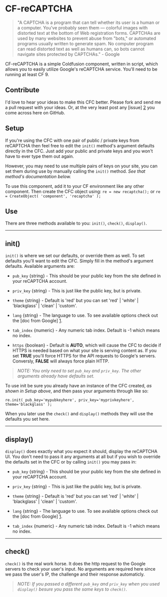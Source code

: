 CF-reCAPTCHA
============

> "A CAPTCHA is a program that can tell whether its user is a human or a computer. You've probably seen them — colorful images with distorted text at the bottom of Web registration forms. CAPTCHAs are used by many websites to prevent abuse from "bots," or automated programs usually written to generate spam. No computer program can read distorted text as well as humans can, so bots cannot navigate sites protected by CAPTCHAs." - Google

CF-reCAPTCHA is a simple Coldfusion component, written in script, which allows you to easily utilize Google's reCAPTCHA service. You'll need to be running at least CF 9.

Contribute
--------

I'd love to hear your ideas to make this CFC better. Please fork and send me a pull request with your ideas. Or, at the very least post any [issue] [2] you come across here on GitHub.


Setup
-------------------

If you're using the CFC with one pair of public / private keys from reCAPTCHA then feel free to edit the ```init()``` method's argument defaults directly in the CFC. Just add your public and private keys and you won't have to ever type them out again.

However, you may need to use multiple pairs of keys on your site, you can set them during use by manually calling the ```init()``` method. *See that method's documentation below.*

To use this component, add it to your CF environment like any other component. Then create the CFC object using:
```re = new recaptcha();``` or ```re = CreateObject( 'component', 'recaptcha' );```

Use
-
There are three methods available to you: ```init()```, ```check()```, ```display()```.

---

init()
----
```init()``` is where we set our defaults, or override them as well. To set defaults you'll want to edit the CFC. Simply fill in the method's argument defaults. Available arguments are:

* ```pub_key```   {string}  - This should be your public key from the site defined in your reCAPTCHA account.

* ```priv_key```  {string}  - This is just like the public key, but is private.

* ```theme```     {string}  - Default is 'red' but you can set 'red' | 'white' | 'blackglass' | 'clean' | 'custom'.

* ```lang```      {string}  - The language to use. To see available options check out the [doc from Google] [1].

* ```tab_index``` {numeric} - Any numeric tab index. Default is -1 which means no index.

* ```https```     {boolean} - Default is **AUTO**, which will cause the CFC to decide if HTTPS is needed based on 
                              what your site is serving content as. If you set **TRUE** you'll force HTTPS for the API
                              requests to Google's servers. Conversly, **FALSE** will always force plain HTTP.


> *NOTE: You only need to set ```pub_key``` and ```priv_key```. The other arguments already have defaults set.*

To use init be sure you already have an instance of the CFC created, *as shown in Setup above*, and then pass your arguments through like so:

```re.init( pub_key='mypubkeyhere', priv_key='myprivkeyhere', theme='blackglass' );```

When you later use the ```check()``` and ```display()``` methods they will use the defaults you set here.

---

display()
----------
```display()``` does exactly what you expect it should, display the reCAPTCHA UI. You don't need to pass it any arguments at all but if you wish to override the defaults set in the CFC or by calling ```init()``` you may pass in:

* ```pub_key```   {string}  - This should be your public key from the site defined in your reCAPTCHA account.

* ```priv_key```  {string}  - This is just like the public key, but is private.

* ```theme```     {string}  - Default is 'red' but you can set 'red' | 'white' | 'blackglass' | 'clean' | 'custom'.

* ```lang```      {string}  - The language to use. To see available options check out the [doc from Google] [1].

* ```tab_index``` {numeric} - Any numeric tab index. Default is -1 which means no index.


---

check()
----------
```check()``` is the real work horse. It does the http request to the Google servers to check your user's input. No arguments are required here since we pass the user's IP, the challenge and their response automaticly. 

> *NOTE:  If you passed a different ```pub_key``` and ```priv_key``` when you used ```display()``` besure you pass the same keys to ```check()```.* 


[1]: https://developers.google.com/recaptcha/docs/customization#i18n
[2]: https://github.com/CreativeNotice/cf-recaptcha/issues
